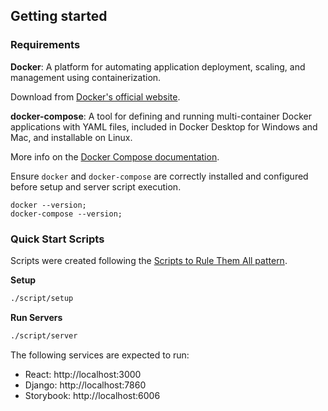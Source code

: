 ## Getting started

### Requirements

**Docker**: A platform for automating application deployment, scaling, and
management using containerization.

Download from [Docker's official website](https://www.docker.com/products/docker-desktop).

**docker-compose**: A tool for defining and running multi-container Docker
applications with YAML files, included in Docker Desktop for Windows and Mac,
and installable on Linux.

More info on the [Docker Compose documentation](https://docs.docker.com/compose/).

Ensure `docker` and `docker-compose` are correctly installed and configured before setup and server script execution.

```
docker --version;
docker-compose --version;
```

### Quick Start Scripts

Scripts were created following the [Scripts to Rule Them All pattern](https://github.blog/2015-06-30-scripts-to-rule-them-all/).

**Setup**

```sh
./script/setup
```

**Run Servers**

```sh
./script/server
```

The following services are expected to run:

- React: http://localhost:3000
- Django: http://localhost:7860
- Storybook: http://localhost:6006

